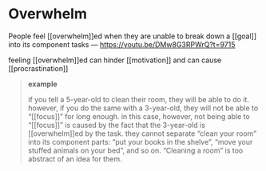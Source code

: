 # Overwhelm

People feel [[overwhelm]]ed when they are unable to break down a [[goal]] into its component tasks &mdash; <https://youtu.be/DMw8G3RPWrQ?t=9715>

feeling [[overwhelm]]ed can hinder [[motivation]] and can cause [[procrastination]]

> **example**
>
> if you tell a 5-year-old to clean their room, they will be able to do it. however, if you do the same with a 3-year-old, they will not be able to “[[focus]]” for long enough. in this case, however, not being able to “[[focus]]” is caused by the fact that the 3-year-old is [[overwhelm]]ed by the task. they cannot separate “clean your room” into its component parts: “put your books in the shelve”, “move your stuffed animals on your bed”, and so on. “Cleaning a room” is too abstract of an idea for them.

